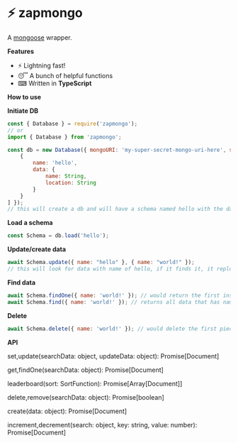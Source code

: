 # ⚡ zapmongo

A [mongoose](https://npm.im/mongoose) wrapper.

**Features**

- ⚡ Lightning fast!
- 😴 A bunch of helpful functions
- ⌨ Written in **TypeScript**

**How to use**

**Initiate DB**

```js
const { Database } = require('zapmongo');
// or
import { Database } from 'zapmongo';

const db = new Database({ mongoURI: 'my-super-secret-mongo-uri-here', schemas: [
    {
        name: 'hello',
        data: {
            name: String,
            location: String
        }
    }
] });
// this will create a db and will have a schema named hello with the data of name and location.
```

**Load a schema**

```js
const Schema = db.load('hello');
```

**Update/create data**

```js
await Schema.update({ name: "hello" }, { name: "world!" });
// this will look for data with name of hello, if it finds it, it replcae it to "world!" - if not it'll create a new document defaulting to the second argument
```

**Find data**

```js
await Schema.findOne({ name: 'world!' }); // would return the first instance it can find that has name as "world!"
await Schema.find({ name: 'world!' }); // returns all data that has name as "world!"
```

**Delete**

```js
await Schema.delete({ name: 'world!' }); // would delete the first piece of data it finds that has name as 'world!'
```

**API**

set,update(searchData: object, updateData: object): Promise[Document]

get,findOne(searchData: object): Promise[Document]

leaderboard(sort: SortFunction): Promise[Array[Document]]

delete,remove(searchData: object): Promise[boolean]

create(data: object): Promise[Document]

increment,decrement(search: object, key: string, value: number): Promise[Document]
